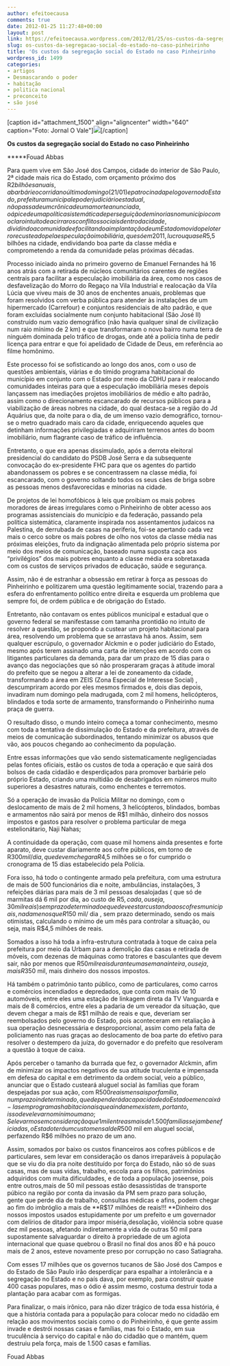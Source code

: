 ```yaml
---
author: efeitoecausa
comments: true
date: 2012-01-25 11:27:48+00:00
layout: post
link: https://efeitoecausa.wordpress.com/2012/01/25/os-custos-da-segregacao-social-do-estado-no-caso-pinheirinho/
slug: os-custos-da-segregacao-social-do-estado-no-caso-pinheirinho
title: 'Os custos da segregação social do Estado no caso Pinheirinho  '
wordpress_id: 1499
categories:
- artigos
- Desmascarando o poder
- habitação
- politica nacional
- preconceito
- são josé
---
```


[caption id="attachment_1500" align="aligncenter" width="640" caption="Foto: Jornal O Vale"][![](http://efeitoecausa.files.wordpress.com/2012/01/281940391.jpg)](http://efeitoecausa.files.wordpress.com/2012/01/281940391.jpg)[/caption]

**Os custos da segregação social do Estado no caso Pinheirinho**

*****Fouad Abbas

Para quem vive em São José dos Campos, cidade do interior de São Paulo, 2ª cidade mais rica do Estado, com orçamento próximo dos R$2 bilhões anuais, a barbárie ocorrida no último domingo (21/01) e patrocinada pelo governo do Estado, prefeitura municipal e poder judiciário estadual, não passa de um crônica de uma morte anunciada, o ápice de uma política sistemática de perseguição de minorias no município com o claro intuito de acirrar os conflitos sociais dentro da cidade, dividindo a comunidade e facilitando a implantação de um Estado movido pelo terror e custeado pela especulação imobiliária, que só em 2011, lucrou quase R$5,5 bilhões na cidade, endividando boa parte da classe média e comprometendo a renda da comunidade pelas próximas décadas.





Processo iniciado ainda no primeiro governo de Emanuel Fernandes há 16 anos atrás com a retirada de núcleos comunitários carentes de regiões centrais para facilitar a especulação imobiliária da área, como nos casos de desfavelização do Morro do Regaço na Vila Industrial e realocação da Vila Lúcia que viveu mais de 30 anos de enchentes anuais, problemas que foram resolvidos com verba pública para atender às instalações de um hipermercado (Carrefour) e conjuntos residenciais de alto padrão, e que foram excluídas socialmente num conjunto habitacional (São José II) construído num vazio demográfico (não havia qualquer sinal de civilização num raio mínimo de 2 km) e que transformaram o novo bairro numa terra de ninguém dominada pelo tráfico de drogas, onde até a polícia tinha de pedir licença para entrar e que foi apelidado de Cidade de Deus, em referência ao filme homônimo.







Este processo foi se sofisticando ao longo dos anos, com o uso de questões ambientais, viárias e do tímido programa habitacional do município em conjunto com o Estado por meio da CDHU para ir realocando comunidades inteiras para que a especulação imobiliária meses depois lançassem nas imediações projetos imobiliários de médio e alto padrão, assim como o direcionamento escancarado de recursos públicos para a viabilização de áreas nobres na cidade, do qual destaca-se a região do Jd Aquárius que, da noite para o dia, de um imenso vazio demográfico, tornou-se o metro quadrado mais caro da cidade, enriquecendo aqueles que detinham informações privilegiadas e adquiriram terrenos antes do boom imobiliário, num flagrante caso de tráfico de influência.







Entretanto, o que era apenas dissimulado, após a derrota eleitoral presidencial do candidato do PSDB José Serra e da subsequente convocação do ex-presidente FHC para que os agentes do partido abandonassem os pobres e se concentrassem na classe média, foi escancarado, com o governo soltando todos os seus cães de briga sobre as pessoas menos desfavorecidas e minorias na cidade.







De projetos de lei homofóbicos à leis que proibiam os mais pobres moradores de áreas irregulares como o Pinheirinho de obter acesso aos programas assistenciais do município e da federação, passando pela política sistemática, claramente inspirada nos assentamentos judaicos na Palestina, de derrubada de casas na periferia, foi-se apertando cada vez mais o cerco sobre os mais pobres de olho nos votos da classe média nas próximas eleições, fruto da indignação alimentada pelo próprio sistema por meio dos meios de comunicação, baseado numa suposta caça aos “privilégios” dos mais pobres enquanto a classe média era sobretaxada com os custos de serviços privados de educação, saúde e segurança.







Assim, não é de estranhar a obsessão em retirar à força as pessoas do Pinheirinho e politizarem uma questão legitimamente social, trazendo para a esfera do enfrentamento político entre direita e esquerda um problema que sempre foi, de ordem pública e de obrigação do Estado.







Entretanto, não contavam os entes públicos municipal e estadual que o governo federal se manifestasse com tamanha prontidão no intuito de resolver a questão, se propondo a custear um projeto habitacional para área, resolvendo um problema que se arrastava há anos. Assim, sem qualquer escrúpulo, o governador Alckmin e o poder judiciário do Estado, mesmo após terem assinado uma carta de intenções em acordo com os litigantes particulares da demanda, para dar um prazo de 15 dias para o avanço das negociações que só não prosperaram graças à atitude imoral do prefeito que se negou a alterar a lei de zoneamento da cidade, transformando a área em ZEIS (Zona Especial de Interesse Social) , descumpriram acordo por eles mesmos firmados e, dois dias depois, invadiram num domingo pela madrugada, com 2 mil homens, helicópteros, blindados e toda sorte de armamento, transformando o Pinheirinho numa praça de guerra.







O resultado disso, o mundo inteiro começa a tomar conhecimento, mesmo com toda a tentativa de dissimulação do Estado e da prefeitura, através de meios de comunicação subordinados, tentando minimizar os abusos que vão, aos poucos chegando ao conhecimento da população.







Entre essas informações que vão sendo sistematicamente negligenciadas pelas fontes oficiais, estão os custos de toda a operação e que sairá dos bolsos de cada cidadão e desperdiçados para promover barbárie pelo próprio Estado, criando uma multidão de desabrigados em números muito superiores a desastres naturais, como enchentes e terremotos.







Só a operação de invasão da Polícia Militar no domingo, com o deslocamento de mais de 2 mil homens, 3 helicópteros, blindados, bombas e armamentos não sairá por menos de R$1 milhão, dinheiro dos nossos impostos e gastos para resolver o problema particular de mega estelionátario, Naji Nahas;




A continuidade da operação, com quase mil homens ainda presentes e forte aparato, deve custar diariamente aos cofre públicos, em torno de R$300 mil/dia, que devem chegar a R$4,5 milhões se o for cumprido o cronograma de 15 dias estabelecido pela Polícia.







Fora isso, há todo o contingente armado pela prefeitura, com uma estrutura de mais de 500 funcionários dia e noite, ambulâncias, instalações, 3 refeições diárias para mais de 3 mil pessoas desalojadas ( que só de marmitas dá 6 mil por dia, ao custo de R$5, cada, ou seja, 30 mil reais) sem prazo determinado e que deve estar custando aos cofres municipais, nada menos que R$150 mil/ dia , sem prazo determinado, sendo os mais otimistas, calculando o mínimo de um mês para controlar a situação, ou seja, mais R$4,5 milhões de reais.







Somados a isso há toda a infra-estrutura contratada à toque de caixa pela prefeitura por meio da Urbam para a demolição das casas e retirada de móveis, com dezenas de máquinas como tratores e basculantes que devem sair, não por menos que R$50 mil reais durante uma semana inteira, ou seja, mais R$350 mil, mais dinheiro dos nossos impostos.







Há também o patrimônio tanto público, como de particulares, como carros e comércios incendiados e depredados, que conta com mais de 10 automóveis, entre eles uma estação de linkagem direta da TV Vanguarda e mais de 8 comércios, entre eles a padaria de um vereador da situação, que devem chegar a mais de R$1 milhão de reais e que, deveriam ser reembolsados pelo governo do Estado, pois aconteceram em retaliação à sua operação desnecessária e desproporcional, assim como pela falta de policiamento nas ruas graças ao deslocamento de boa parte do efetivo para resolver o destempero da juíza, do governador e do prefeito que resolveram a questão à toque de caixa.







Após perceber o tamanho da burrada que fez, o governador Alckmin, afim de minimizar os impactos negativos de sua atitude truculenta e impensada em defesa do capital e em detrimento da ordem social, veio a público, anunciar que o Estado custeará aluguel social às famílias que foram despejadas por sua ação, com R$500 reais mensais por família, num prazo indeterminado, que dependerá da capacidade do Estado em encaixá-las em programas habitacionais que ainda nem existem, portanto, isso deve levar no mínimo um ano; Se levarmos em consideração que 1 mil entre as mais de 1.500 famílias sejam beneficiadas, o Estado terá um custo mensal de R$500 mil em aluguel social, perfazendo R$6 milhões no prazo de um ano.







Assim, somados por baixo os custos financeiros aos cofres públicos e de particulares, sem levar em consideração os danos irreparáveis à população que se viu do dia pra noite destituído por força do Estado, não só de suas casas, mas de suas vidas, trabalho, escola para os filhos, patrimônios adquiridos com muita dificuldades, e de toda a população joseense, pois entre outros,mais de 50 mil pessoas estão desassistidas de transporte púbico na região por conta da invasão da PM sem prazo para solução, gente que perde dia de trabalho, consultas médicas e afins, podem chegar ao fim do imbróglio a mais de **R$17 milhões de reais!!! **Dinheiro dos nossos impostos usados estupidamente por um prefeito e um governador com delírios de ditador para impor miséria,desolação, violência sobre quase dez mil pessoas, afetando indiretamente a vida de outras 50 mil para supostamente salvaguardar o direito à propriedade de um agiota internacional que quase quebrou o Brasil no final dos anos 80 e há pouco mais de 2 anos, esteve novamente preso por corrupção no caso Satiagraha.







Com esses 17 milhões que os governos tucanos de São José dos Campos e do Estado de São Paulo irão desperdiçar para espalhar a intolerância e a segregação no Estado e no país dava, por exemplo, para construir quase 400 casas populares, mas o ódio é assim mesmo, costuma destruir toda a plantação para acabar com as formigas.







Para finalizar, o mais irônico, para não dizer trágico de toda essa história, é que a história contada para a população para colocar medo no cidadão em relação aos movimentos sociais como o do Pinheirinho, é que gente assim invade e destrói nossas casas e famílias, mas foi o Estado, em sua truculência à serviço do capital e não do cidadão que o mantém, quem destruiu pela força, mais de 1.500 casas e famílias.







Fouad Abbas






